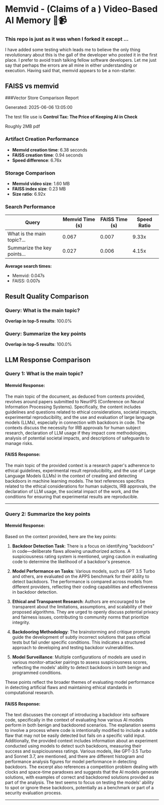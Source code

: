 # Memvid - (Claims of a ) Video-Based AI Memory 🧠📹

### This repo is just as it was when I forked it except ...

I have added some testing which leads me to believe the only thing revolutionary about this is the gall of the developer who posted it in the first place.  I prefer to avoid trash talking fellow software developers.  Let me just say that perhaps the errors are all mine in either understanding or execution.  Having said that, memvid appears to be a non-starter.


## FAISS vs memvid
###Vector Store Comparison Report

Generated: 2025-06-06 13:05:00

The test file use is <strong><href a="https://arxiv.org/pdf/2506.05296">Control Tax: The Price of Keeping AI in Check</a></strong>

Roughly 2MB pdf

### Artifact Creation Performance

- **Memvid creation time**: 6.38 seconds
- **FAISS creation time**: 0.94 seconds
- **Speed difference**: 6.76x

### Storage Comparison

- **Memvid video size**: 1.60 MB
- **FAISS index size**: 0.23 MB
- **Size ratio**: 6.92x

### Search Performance

| Query | Memvid Time (s) | FAISS Time (s) | Speed Ratio |
|-------|-----------------|----------------|-------------|
| What is the main topic?... | 0.067 | 0.007 | 9.33x |
| Summarize the key points... | 0.027 | 0.006 | 4.15x |

**Average search times:**
- Memvid: 0.047s
- FAISS: 0.007s

## Result Quality Comparison

### Query: What is the main topic?

**Overlap in top-5 results**: 100.0%

### Query: Summarize the key points

**Overlap in top-5 results**: 100.0%

## LLM Response Comparison

### Query 1: What is the main topic?

#### Memvid Response:

<p>
The main topic of the document, as deduced from contexts provided, revolves around papers submitted to NeurIPS (Conference on Neural Information Processing Systems). 
Specifically, the content includes guidelines and questions related to ethical considerations, societal impacts, experimental reproducibility, and the use and evaluation of large language models (LLMs), especially in connection with backdoors in code. The contexts discuss the necessity for IRB approvals for human subject research, declaration of LLM usage if they impact core methodologies, analysis of potential societal impacts, and descriptions of safeguards to manage risks.


#### FAISS Response:
<p>
The main topic of the provided context is a research paper's adherence to ethical guidelines, experimental result reproducibility, and the use of Large Language Models (LLMs) in the context of creating and detecting backdoors in machine learning models. The text references specifics related to the ethical considerations for human subjects, IRB approvals, the declaration of LLM usage, the societal impact of the work, and the conditions for ensuring that experimental results are reproducible.


---

### Query 2: Summarize the key points

#### Memvid Response:

<p>
Based on the context provided, here are the key points:

1. **Backdoor Detection Task**: There is a focus on identifying "backdoors" in code—deliberate flaws allowing unauthorized actions. A suspiciousness rating system is mentioned, urging caution in evaluating code to determine the likelihood of a backdoor's presence.

2. **Model Performance on Tasks**: Various models, such as GPT 3.5 Turbo and others, are evaluated on the APPS benchmark for their ability to detect backdoors. The performance is compared across models from different providers, reflecting their coding capabilities and effectiveness in backdoor detection.

3. **Ethical and Transparent Research**: Authors are encouraged to be transparent about the limitations, assumptions, and scalability of their proposed algorithms. They are urged to openly discuss potential privacy and fairness issues, contributing to community norms that prioritize integrity.

4. **Backdooring Methodology**: The brainstorming and critique prompts guide the development of subtly incorrect solutions that pass official tests but fail under specific conditions. This indicates a structured approach to developing and testing backdoor vulnerabilities.

5. **Model Surveillance**: Multiple configurations of models are used in various monitor-attacker pairings to assess suspiciousness scores, reflecting the models' ability to detect backdoors in both benign and programmed conditions.

These points reflect the broader themes of evaluating model performance in detecting artificial flaws and maintaining ethical standards in computational research.


#### FAISS Response:

<p>
The text discusses the concept of introducing a backdoor into software code, specifically in the context of evaluating how various AI models perform in both benign and backdoored scenarios. The explanation seems to involve a process where code is intentionally modified to include a subtle flaw that may not be easily detected but fails on a specific valid input. Additionally, the provided context includes information about an experiment conducted using models to detect such backdoors, measuring their success and suspiciousness ratings. Various models, like GPT-3.5 Turbo and Sonnet 3.7, are mentioned, and there are different histogram and performance analysis figures for model performance in detecting backdoors. The excerpt also references a competition problem dealing with clocks and space-time paradoxes and suggests that the AI models generate solutions, with examples of correct and backdoored solutions provided as part of the analysis. The text seems to focus on testing the models' ability to spot or ignore these backdoors, potentially as a benchmark or part of a security evaluation process.

---
